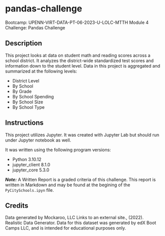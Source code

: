 # pandas-challenge
Bootcamp: UPENN-VIRT-DATA-PT-06-2023-U-LOLC-MTTH Module 4 Challenge: Pandas Challenge

## Description
This project looks at data on student math and reading scores across a school district.
It analyzes the district-wide standardized test scores and information down to the student level.
Data in this project is aggregated and summarized at the following levels:

- District Level
- By School
- By Grade
- By School Spending
- By School Size
- By School Type

## Instructions
This project utilizes Jupyter.
It was created with Jupyter Lab but should run under Jupyter notebook as well.

It was written using the following program versions:

- Python 3.10.12
- jupyter_client 8.1.0
- jupyter_core 5.3.0

***Note:*** A Written Report is a graded criteria of this challenge.
This report is written in Markdown and may be found at the begining of the `PyCitySchools.ipyn` file.

## Credits
Data generated by Mockaroo, LLC Links to an external site., (2022). Realistic Data Generator. Data for this dataset was generated by edX Boot Camps LLC, and is intended for educational purposes only.
